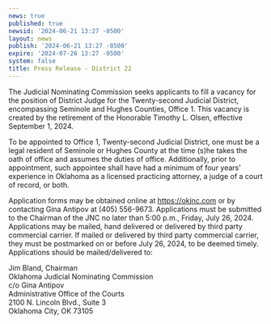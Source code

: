 ```yaml
---
news: true
published: true
newsid: '2024-06-21 13:27 -0500'
layout: news
publish: '2024-06-21 13:27 -0500'
expire: '2024-07-26 13:27 -0500'
system: false
title: Press Release - District 22
---
```

The Judicial Nominating Commission seeks applicants to fill a vacancy for the position of District Judge for the Twenty-second Judicial District, encompassing Seminole and Hughes Counties, Office 1. This vacancy is created by the retirement of the Honorable Timothy L. Olsen, effective September 1, 2024.

To be appointed to Office 1, Twenty-second Judicial District, one must be a legal resident of Seminole or Hughes County at the time (s)he takes the oath of office and assumes the duties of office. Additionally, prior to appointment, such appointee shall have had a minimum of four years’ experience in Oklahoma as a licensed practicing attorney, a judge of a court of record, or both.

Application forms may be obtained online at https://okjnc.com or by contacting Gina Antipov at (405) 556-9673. Applications must be submitted to the Chairman of the JNC no later than 5:00 p.m., Friday, July 26, 2024. Applications may be mailed, hand delivered or delivered by third party commercial carrier. If mailed or delivered by third party commercial carrier, they must be postmarked on or before July 26, 2024, to be deemed timely. Applications should be mailed/delivered to:

Jim Bland, Chairman  
Oklahoma Judicial Nominating Commission  
c/o Gina Antipov  
Administrative Office of the Courts  
2100 N. Lincoln Blvd., Suite 3  
Oklahoma City, OK 73105  
